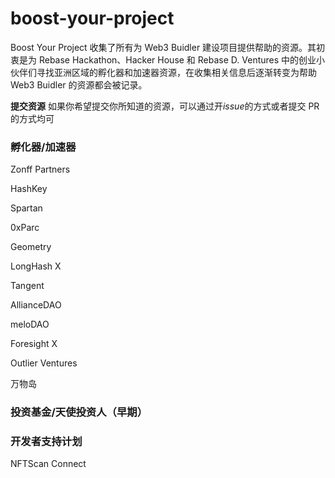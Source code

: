 # boost-your-project

Boost Your Project 收集了所有为 Web3 Buidler 建设项目提供帮助的资源。其初衷是为 Rebase Hackathon、Hacker House 和 Rebase D. Ventures 中的创业小伙伴们寻找亚洲区域的孵化器和加速器资源，在收集相关信息后逐渐转变为帮助 Web3 Buidler 的资源都会被记录。

**提交资源** 如果你希望提交你所知道的资源，可以通过开*issue*的方式或者提交 PR 的方式均可


### 孵化器/加速器
Zonff Partners

HashKey

Spartan

0xParc

Geometry

LongHash X

Tangent

AllianceDAO

meloDAO

Foresight X

Outlier Ventures

万物岛

### 投资基金/天使投资人（早期）


### 开发者支持计划

NFTScan Connect
